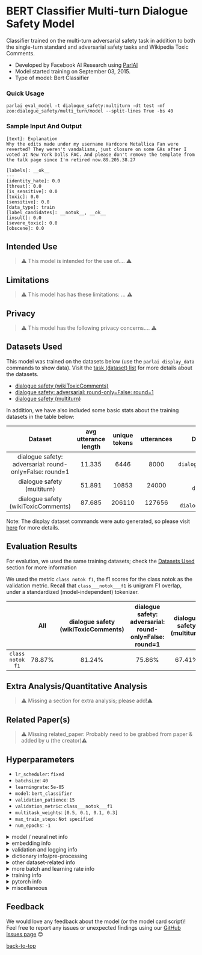 # BERT Classifier Multi-turn Dialogue Safety Model



Classifier trained on the multi-turn adversarial safety task in addition to both the single-turn standard and adversarial safety tasks and Wikipedia Toxic Comments.
- Developed by Facebook AI Research using [ParlAI](https://parl.ai/) 
-  Model started training on September 03, 2015. 
- Type of model: Bert Classifier 

### Quick Usage


```
parlai eval_model -t dialogue_safety:multiturn -dt test -mf zoo:dialogue_safety/multi_turn/model --split-lines True -bs 40
```

### Sample Input And Output

```
[text]: Explanation
Why the edits made under my username Hardcore Metallica Fan were reverted? They weren't vandalisms, just closure on some GAs after I voted at New York Dolls FAC. And please don't remove the template from the talk page since I'm retired now.89.205.38.27

[labels]: __ok__
---
[identity_hate]: 0.0
[threat]: 0.0
[is_sensitive]: 0.0
[toxic]: 0.0
[sensitive]: 0.0
[data_type]: train
[label_candidates]: __notok__, __ok__
[insult]: 0.0
[severe_toxic]: 0.0
[obscene]: 0.0
```

## Intended Use

> :warning: This model is intended for the use of....	:warning:

## Limitations

> :warning: This model has has these limitations: ...	:warning:

## Privacy

> :warning: This model has the following privacy concerns....	:warning:

## Datasets Used

This model was trained on the datasets below (use the `parlai display_data` commands to show data). Visit the [task (dataset) list](https://parl.ai/docs/tasks.html) for more details about the datasets.


- [dialogue safety (wikiToxicComments)](https://parl.ai/docs/tasks.html#dialogue-safety-(wikitoxiccomments))
- [dialogue safety: adversarial: round-only=False: round=1](https://parl.ai/docs/tasks.html#dialogue-safety:-adversarial:-round-only=false:-round=1)
- [dialogue safety (multiturn)](https://parl.ai/docs/tasks.html#dialogue-safety-(multiturn))

In addition, we have also included some basic stats about the training datasets in the table below:

|Dataset | avg utterance length | unique tokens | utterances | Display Dataset Command
:---: | :---: | :---: | :---: | :---:
dialogue safety: adversarial: round-only=False: round=1 | 11.335 | 6446 | 8000 | `parlai dd -t dialogue_safety:adversarial:round-only=False:round=1`
dialogue safety (multiturn) | 51.891 | 10853 | 24000 | `parlai dd -t dialogue_safety:multiturn`
dialogue safety (wikiToxicComments) | 87.685 | 206110 | 127656 | `parlai dd -t dialogue_safety:wikiToxicComments`

Note: The display dataset commands were auto generated, so please visit [here](https://parl.ai/docs/cli_usage.html#display-data) for more details.


## Evaluation Results

For evalution, we used the same training datasets; check the [Datasets Used](#datasets-used) section for more information


We used the metric `class notok f1`, the f1 scores for the class notok as the validation metric. Recall that `class___notok___f1` is unigram F1 overlap, under a standardized (model-independent) tokenizer.

|  | All | dialogue safety (wikiToxicComments) | dialogue safety: adversarial: round-only=False: round=1 | dialogue safety (multiturn)
:---: | :---: | :---: | :---: | :---:
`class notok f1` | 78.87% | 81.24% | 75.86% | 67.41%



## Extra Analysis/Quantitative Analysis
> :warning: Missing a section for extra analysis; please add!:warning:

## Related Paper(s)

> :warning: Missing related_paper: Probably need to be grabbed from paper & added by u (the creator):warning:

## Hyperparameters

- `lr_scheduler`: ` fixed `
- `batchsize`: ` 40 `
- `learningrate`: ` 5e-05 `
- `model`: ` bert_classifier `
- `validation_patience`: ` 15 `
- `validation_metric`: ` class___notok___f1 `
- `multitask_weights`: ` [0.5, 0.1, 0.1, 0.3] `
- `max_train_steps`: ` Not specified `
- `num_epochs`: ` -1 `
<details> 
 <summary> model / neural net info </summary>
 <br>

- `round`: ` 3 `
- `threshold`: ` 0.5 `
</details>
<details> 
 <summary> embedding info </summary>
 <br>

- `embedding_type`: ` random `
- `embedding_projection`: ` random `
</details>
<details> 
 <summary> validation and logging info </summary>
 <br>

- `validation_metric_mode`: ` max `
- `validation_max_exs`: ` 10000 `
- `validation_cutoff`: ` 1.0 `
- `validation_every_n_secs`: ` 60.0 `
- `save_after_valid`: ` True `
- `validation_every_n_epochs`: ` -1 `
</details>
<details> 
 <summary> dictionary info/pre-processing </summary>
 <br>

- `dict_unktoken`: ` __unk__ `
- `dict_starttoken`: ` __start__ `
- `dict_tokenizer`: ` re `
- `dict_nulltoken`: ` __null__ `
- `dict_textfields`: ` text,labels `
- `dict_language`: ` english `
- `dict_class`: ` parlai.agents.bert_ranker.bert_dictionary:BertDictionaryAgent `
- `dict_endtoken`: ` __end__ `
- `dict_build_first`: ` True `
- `dict_max_ngram_size`: ` -1 `
- `dict_maxtokens`: ` -1 `
</details>
<details> 
 <summary> other dataset-related info </summary>
 <br>

- `fix_contractions`: ` True `
- `truncate`: ` 300 `
- `split_lines`: ` True `
- `task`: ` dialogue_safety:multiturn `
- `evaltask`: ` internal:safety:multiturnConvAI2 `
</details>
<details> 
 <summary> more batch and learning rate info </summary>
 <br>

- `lr_scheduler_patience`: ` 3 `
- `batch_sort_cache_type`: ` pop `
- `batch_sort_field`: ` text `
- `batchindex`: ` 39 `
- `batch_length_range`: ` 5 `
- `lr_scheduler_decay`: ` 0.9 `
</details>
<details> 
 <summary> training info </summary>
 <br>

- `numthreads`: ` 1 `
- `shuffle`: ` True `
- `numworkers`: ` 4 `
- `metrics`: ` default `
- `gpu`: ` -1 `
- `data_parallel`: ` True `
- `optimizer`: ` sgd `
- `gradient_clip`: ` 0.1 `
- `adam_eps`: ` 1e-08 `
- `nesterov`: ` True `
- `nus`: ` [0.7] `
- `betas`: ` [0.9, 0.999] `
- `warmup_updates`: ` 2000 `
- `warmup_rate`: ` 0.0001 `
- `update_freq`: ` 1 `
- `max_train_time`: ` -1 `
</details>
<details> 
 <summary> pytorch info </summary>
 <br>

- `pytorch_context_length`: ` -1 `
- `pytorch_include_labels`: ` True `
</details>
<details> 
 <summary> miscellaneous </summary>
 <br>

- `image_size`: ` 256 `
- `save_every_n_secs`: ` 60.0 `
- `get_all_metrics`: ` True `
- `sep_last_utt`: ` True `
- `image_cropsize`: ` 224 `
- `type_optimization`: ` all_encoder_layers `
- `use_reply`: ` label `
- `image_mode`: ` raw `
- `datatype`: ` train `
- `add_cls_token`: ` True `
</details>

## Feedback

We would love any feedback about the model (or the model card script)! Feel free to report any issues or unexpected findings using our [GitHub Issues page](https://github.com/facebookresearch/ParlAI/issues) :blush:


[back-to-top](#bert-classifier-multi-turn-dialogue-safety-model)
